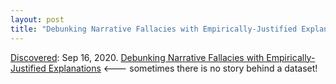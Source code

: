 ```yaml
---
layout: post
title: "Debunking Narrative Fallacies with Empirically-Justified Explanations"
---
```

[Discovered](http://rolandtanglao.com/2020/07/29/p1-blogthis-checkvist-list-links-to-blog/): Sep 16, 2020. [Debunking Narrative Fallacies with Empirically-Justified Explanations](https://multithreaded.stitchfix.com/blog/2016/03/23/debunking-narrative-fallacies/) <--- sometimes there is no story behind a dataset!
